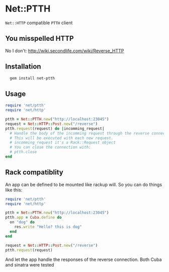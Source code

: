 # Net::PTTH

`Net::HTTP` compatible `PTTH` client

## You misspelled HTTP

No I don't: http://wiki.secondlife.com/wiki/Reverse_HTTP

## Installation

```bash
  gem install net-ptth
```

## Usage

```ruby
require 'net/ptth'
require 'net/http'

ptth = Net::PTTH.new("http://localhost:23045")
request = Net::HTTP::Post.new("/reverse")
ptth.request(request) do |incomming_request|
  # Handle the body of the incomming request through the reverse connection
  # This will be executed with each new request.
  # incomming_request it's a Rack::Request object
  # You can close the connection with:
  # ptth.close
end
```

## Rack compatiblity

An app can be defined to be mounted like rackup will. So you can do things like
this:

```ruby
require 'net/ptth'
require 'net/http'

ptth = Net::PTTH.new("http://localhost:23045")
ptth.app = Cuba.define do
  on "dog" do
    res.write "Hello? this is dog"
  end
end

request = Net::HTTP::Post.new("/reverse")
ptth.request(request)
```

And let the app handle the responses of the reverse connection.
Both Cuba and sinatra were tested

